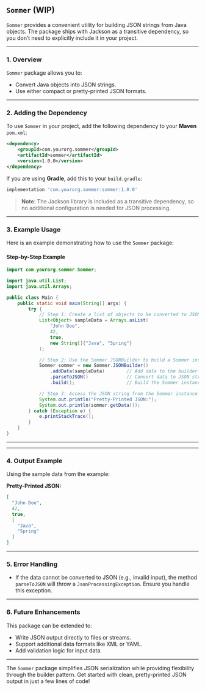 ## `Sommer` (WIP)

`Sommer` provides a convenient utility for building JSON strings from Java objects. The package ships with Jackson as a transitive dependency, so you don’t need to explicitly include it in your project.

---

### **1. Overview**

`Sommer` package allows you to:
- Convert Java objects into JSON strings.
- Use either compact or pretty-printed JSON formats.

---

### **2. Adding the Dependency**

To use `Sommer` in your project, add the following dependency to your **Maven** `pom.xml`:

```xml
<dependency>
    <groupId>com.yourorg.sommer</groupId>
    <artifactId>sommer</artifactId>
    <version>1.0.0</version>
</dependency>
```

If you are using **Gradle**, add this to your `build.gradle`:

```gradle
implementation 'com.yourorg.sommer:sommer:1.0.0'
```

> **Note**: The Jackson library is included as a transitive dependency, so no additional configuration is needed for JSON processing.
---

### **3. Example Usage**

Here is an example demonstrating how to use the `Sommer` package:

#### **Step-by-Step Example**

```java
import com.yourorg.sommer.Sommer;

import java.util.List;
import java.util.Arrays;

public class Main {
    public static void main(String[] args) {
        try {
            // Step 1: Create a list of objects to be converted to JSON
            List<Object> sampleData = Arrays.asList(
                "John Doe",
                42,
                true,
                new String[]{"Java", "Spring"}
            );

            // Step 2: Use the Sommer.JSONBuilder to build a Sommer instance
            Sommer sommer = new Sommer.JSONBuilder()
                .addData(sampleData)        // Add data to the builder
                .parseToJSON()              // Convert data to JSON string
                .build();                   // Build the Sommer instance

            // Step 3: Access the JSON string from the Sommer instance
            System.out.println("Pretty-Printed JSON:");
            System.out.println(sommer.getData());
        } catch (Exception e) {
            e.printStackTrace();
        }
    }
}
```

---
<!--
### **4. Class Details**

#### **`Sommer` Class**
- **Purpose**: Encapsulates the JSON string generated from input data.
- **Methods**:
  - `String getData()`: Retrieves the JSON string.
  - `void setData(String data)`: Allows manual modification of the JSON string.

#### **`JSONBuilder` Class**
- **Purpose**: A static nested builder class for constructing `Sommer` objects.
- **Key Methods**:
  - `JSONBuilder addData(List<Object> data)`: Adds data to be converted to JSON.
  - `JSONBuilder parseToJSON()`: Converts the added data into a JSON string.
  - `Sommer build()`: Constructs and returns a `Sommer` instance.
-->
---

### **4. Output Example**

Using the sample data from the example:

**Pretty-Printed JSON:**
```json
[
  "John Doe",
  42,
  true,
  [
    "Java",
    "Spring"
  ]
]
```

---

### **5. Error Handling**
- If the data cannot be converted to JSON (e.g., invalid input), the method `parseToJSON` will throw a `JsonProcessingException`. Ensure you handle this exception.

---

### **6. Future Enhancements**
This package can be extended to:
- Write JSON output directly to files or streams.
- Support additional data formats like XML or YAML.
- Add validation logic for input data.

---

The `Sommer` package simplifies JSON serialization while providing flexibility through the builder pattern. Get started with clean, pretty-printed JSON output in just a few lines of code!
